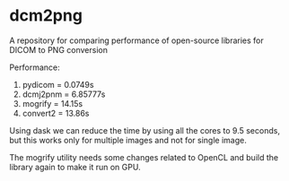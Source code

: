 # dcm2png
A repository for comparing performance of open-source libraries for DICOM to PNG conversion


Performance: 
1) pydicom = 0.0749s
2) dcmj2pnm = 6.85777s
3) mogrify = 14.15s
4) convert2 = 13.86s

Using dask we can reduce the time by using all the cores to 9.5 seconds, but this works only for multiple images and not for single image.

The mogrify utility needs some changes related to OpenCL and build the library again to make it run on GPU.
